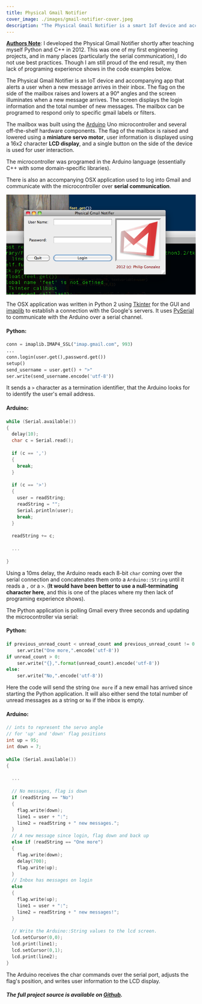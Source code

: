 ```yaml
---
title: Physical Gmail Notifier
cover_image: ./images/gmail-notifier-cover.jpeg
description: "The Physical Gmail Notifier is a smart IoT device and accompanying app that alerts a user when a new message hits their inbox. The flag on the side of the mailbox raises and lowers at a 90° angles and the screen illuminates when a new message arrives. The screen displays the login information and the total number of new messages. The mailbox can be programed to respond only to specific gmail labels or filters."
---
```


<span style="text-decoration: underline">**Authors Note**</span>:  I developed the Physical Gmail Notifier shortly after teaching myself Python and C++ in 2012.  This was one of my first engineering projects, and in many places (particularly the serial communication), I do not use best practices.  Though I am still proud of the end result, my then lack of programing experience shows in the code examples below.

The Physical Gmail Notifier is an IoT device and accompanying app that alerts a user when a new message arrives in their inbox. The flag on the side of the mailbox raises and lowers at a 90° angles and the screen illuminates when a new message arrives. The screen displays the login information and the total number of new messages. The mailbox can be programed to respond only to specific gmail labels or filters.

The mailbox was built using the [Arduino](https://arduino.cc) Uno microcontroller and several off-the-shelf hardware components.  The flag of the mailbox is raised and lowered using a **miniature servo motor**, user information is displayed using a 16x2 character **LCD display**, and a single button on the side of the device is used for user interaction.

The microcontroller was programed in the Arduino language (essentially C++ with some domain-specific libraries).

There is also an accompanying OSX application used to log into Gmail and communicate with the microcontroller over **serial communication**.

![Gmail Notifier OSX App](./images/mailbox-app.png)

The OSX application was written in Python 2 using [Tkinter](https://python.readthedocs.io/en/v2.7.2/library/tkinter.html) for the GUI and [imaplib](https://docs.python.org/2/library/imaplib.html) to establish a connection with the Google's servers. It uses [PySerial](https://pypi.org/project/pyserial/) to communicate with the Arduino over a serial channel.

#### Python:
```python
conn = imaplib.IMAP4_SSL("imap.gmail.com", 993)
...
conn.login(user.get(),password.get())
setup()
send_username = user.get() + ">"
ser.write(send_username.encode('utf-8'))
```

It sends a `>` character as a termination identifier, that the Arduino looks for to identify the user's email address.

#### Arduino:
```cpp
while (Serial.available())
{
  delay(10);
  char c = Serial.read();

  if (c == ',')
  {
    break;
  }

  if (c == '>')
  {
    user = readString;
    readString = "";
    Serial.println(user);
    break;
  }

  readString += c;   

  ...

}
```

Using a 10ms delay, the Arduino reads each 8-bit `char` coming over the serial connection and concatenates them onto a `Arduino::String` until it reads a `,` or a `>`.  (**It would have been better to use a null-terminating character here**, and this is one of the places where my then lack of programing experience shows).

The Python application is polling Gmail every three seconds and updating the microcontroller via serial:

#### Python:

```python
if previous_unread_count < unread_count and previous_unread_count != 0:
    ser.write("One more,".encode('utf-8'))
if unread_count > 0:
    ser.write("{},".format(unread_count).encode('utf-8'))
else:
    ser.write("No,".encode('utf-8'))
```

Here the code will send the string `One more` if a new email has arrived since starting the Python application. It will also either send the total number of unread messages as a string or `No` if the inbox is empty.

#### Arduino:

```cpp
// ints to represent the servo angle
// for 'up' and 'down' flag positions
int up = 95;
int down = 7; 

while (Serial.available())
{

  ...

  // No messages, flag is down
  if (readString == "No")
  {
    flag.write(down);
    line1 = user + ":";
    line2 = readString + " new messages.";
  }
  // A new message since login, flag down and back up
  else if (readString == "One more")
  {
    flag.write(down);
    delay(700);
    flag.write(up);
  }
  // Inbox has messages on login
  else
  {
    flag.write(up);
    line1 = user + ":";
    line2 = readString + " new messages!";
  }

  // Write the Arduino::String values to the lcd screen.
  lcd.setCursor(0,0);
  lcd.print(line1);
  lcd.setCursor(0,1);
  lcd.print(line2);
}
```

The Arduino receives the char commands over the serial port, adjusts the flag's position, and writes user information to the LCD display.


##### The full project source is available on [Github](https://github.com/p-gonzo/physical-gmail-notifier).